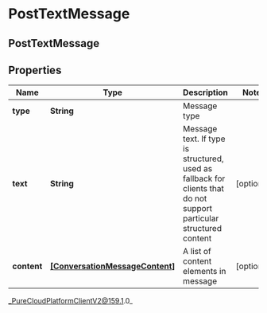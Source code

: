 # PostTextMessage

## PostTextMessage

## Properties

|Name | Type | Description | Notes|
|------------ | ------------- | ------------- | -------------|
| **type** | **String** | Message type | |
| **text** | **String** | Message text. If type is structured, used as fallback for clients that do not support particular structured content | [optional] |
| **content** | [**[ConversationMessageContent]**](ConversationMessageContent) | A list of content elements in message | [optional] |



_PureCloudPlatformClientV2@159.1.0_
